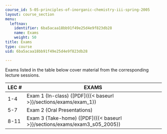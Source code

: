 ```yaml
---
course_id: 5-05-principles-of-inorganic-chemistry-iii-spring-2005
layout: course_section
menu:
  leftnav:
    identifier: 6ba5acaa18bb91f49e25d4e9f823db28
    name: Exams
    weight: 50
title: Exams
type: course
uid: 6ba5acaa18bb91f49e25d4e9f823db28

---
```


Exams listed in the table below cover material from the corresponding lecture sessions.

| LEC # | EXAMS |
| --- | --- |
| 1-4 | Exam 1 (In-class) ([PDF]({{< baseurl >}}/sections/exams/exam_1)) |
| 5-7 | Exam 2 (Oral Presentations) |
| 8-11 | Exam 3 (Take-home) ([PDF]({{< baseurl >}}/sections/exams/exam3_s05_2005))